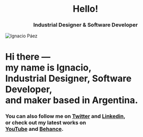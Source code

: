 <h1 align="center">Hello!</h1>
<h3 align="center">Industrial Designer & Software Developer</h3>

<a>![Ignacio Páez](/githubprofile.png)</a>

<!-- ![](https://raw.githubusercontent.com/MThakkar121/Profile_Overview/master/wave.gif) -->

<h1>
  Hi there ― <br>
  my name is Ignacio, <br>
  Industrial Designer, Software Developer, <br>
  and maker based in Argentina.
</h1>


<h3>
  You can also follow me on <a href="https://twitter.com/nachopaezzz">Twitter</a> and <a href="https://www.linkedin.com/in/ignaciopaezz/">Linkedin</a>,
  <br>
  or check out my latest works on
  <br>
  <a href="https://www.youtube.com/channel/UCtGBCJyVTTrEOJK3pSUXQIw">YouTube</a> and <a href="https://www.behance.net/ignaciopaez">Behance</a>.
</h3>

